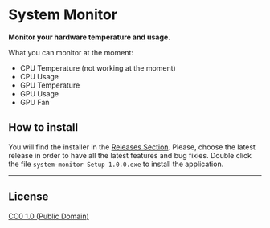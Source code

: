# System Monitor

**Monitor your hardware temperature and usage.**

What you can monitor at the moment:

- CPU Temperature (not working at the moment)
- CPU Usage
- GPU Temperature
- GPU Usage
- GPU Fan

## How to install

You will find the installer in the [Releases Section](https://github.com/VaffanClash/Resource-monitor/releases/tag/v1.0.0). Please, choose the latest release in order to have all the latest features and bug fixies. Double click the file `system-monitor Setup 1.0.0.exe` to install the application.

-----

## License

[CC0 1.0 (Public Domain)](LICENSE.md)

